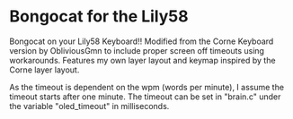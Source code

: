 # Bongocat for the Lily58

Bongocat on your Lily58 Keyboard!! Modified from the Corne Keyboard version by ObliviousGmn to include proper screen off timeouts using workarounds. Features my own layer layout and keymap inspired by the Corne layer layout.

As the timeout is dependent on the wpm (words per minute), I assume the timeout starts after one minute. The timeout can be set in "brain.c" under the variable "oled_timeout" in milliseconds.
 
